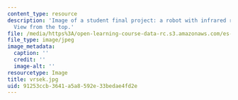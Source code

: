 ```yaml
---
content_type: resource
description: 'Image of a student final project: a robot with infrared remote control.
  View from the top.'
file: /media/https%3A/open-learning-course-data-rc.s3.amazonaws.com/es-293-lego-robotics-spring-2007/91253ccb3641a5a8592e33bedae4fd2e_vrsek.jpg
file_type: image/jpeg
image_metadata:
  caption: ''
  credit: ''
  image-alt: ''
resourcetype: Image
title: vrsek.jpg
uid: 91253ccb-3641-a5a8-592e-33bedae4fd2e
---
```

